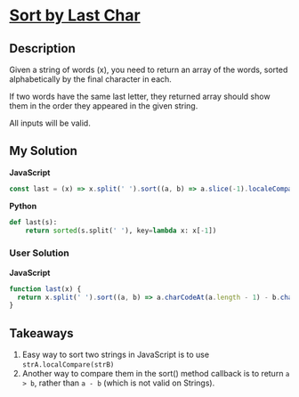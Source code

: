 # [Sort by Last Char](https://www.codewars.com/kata/57eba158e8ca2c8aba0002a0)

## Description

Given a string of words (x), you need to return an array of the words, sorted alphabetically by the final character in each.

If two words have the same last letter, they returned array should show them in the order they appeared in the given string.

All inputs will be valid.

## My Solution

**JavaScript**

```js
const last = (x) => x.split(' ').sort((a, b) => a.slice(-1).localeCompare(b.slice(-1)));
```

**Python**

```py
def last(s):
    return sorted(s.split(' '), key=lambda x: x[-1])
```

### User Solution

**JavaScript**

```js
function last(x) {
  return x.split(' ').sort((a, b) => a.charCodeAt(a.length - 1) - b.charCodeAt(b.length - 1));
}
```

## Takeaways

1. Easy way to sort two strings in JavaScript is to use `strA.localCompare(strB)`
2. Another way to compare them in the sort() method callback is to return `a > b`, rather than `a - b` (which is not valid on Strings).
